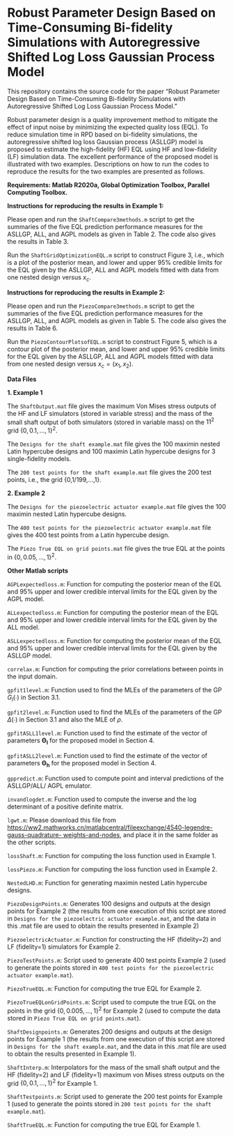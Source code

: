 # Robust Parameter Design Based on Time-Consuming Bi-fidelity Simulations with Autoregressive Shifted Log Loss Gaussian Process Model

This repository contains the source code for the paper “Robust Parameter Design Based on Time-Consuming Bi-fidelity Simulations with Autoregressive Shifted Log Loss Gaussian Process Model.”

Robust parameter design is a quality improvement method to mitigate the effect of input noise by minimizing the expected quality loss (EQL). To reduce simulation time in RPD based on bi-fidelity simulations, the autoregressive shifted log loss Gaussian process (ASLLGP) model is proposed to estimate the high-fidelity (HF) EQL using HF and low-fidelity (LF) simulation data. The excellent performance of the proposed model is illustrated with two examples. Descriptions on how to run the codes to reproduce the results for the two examples are presented as follows. 

**Requirements: Matlab R2020a, Global Optimization Toolbox, Parallel Computing Toolbox.**

**Instructions for reproducing the results in Example 1:**

Please open and run the `ShaftCompare3methods.m` script to get the summaries of the five EQL prediction performance measures for the ASLLGP, ALL, and AGPL models as given in Table 2. The code also gives the results in Table 3.

Run the `ShaftGridOptimizationEQL.m` script to construct Figure 3, i.e., which is a plot of the posterior mean, and lower and upper 95% credible limits for the EQL given by the ASLLGP, ALL and AGPL models fitted with data from one nested design versus $`x_c`$.

**Instructions for reproducing the results in Example 2:**

Please open and run the `PiezoCompare3methods.m` script to get the summaries of the five EQL prediction performance measures for the ASLLGP, ALL, and AGPL models as given in Table 5. The code also gives the results in Table 6.

Run the `PiezoContourPlotsofEQL.m` script to construct Figure 5, which is a contour plot of the posterior mean, and lower and upper 95% credible limits for the EQL given by the ASLLGP, ALL and AGPL models fitted with data from one nested design versus $`x_c=(x_1,x_2)`$.

**Data Files**

**1.	Example 1**

The `ShaftOutput.mat` file gives the maximum Von Mises stress outputs of the HF and LF simulators (stored in variable stress) and the mass of the small shaft output of both simulators (stored in variable mass) on the $`{11}^2`$ grid $`{\{0,0.1,…,1}\}^2`$.

The `Designs for the shaft example.mat` file gives the 100 maximin nested Latin hypercube designs and 100 maximin Latin hypercube designs for 3 single-fidelity models.

The `200 test points for the shaft example.mat` file gives the 200 test points, i.e., the grid {0,1/199,…,1}.

**2.	Example 2**

The `Designs for the piezoelectric actuator example.mat` file gives the 100 maximin nested Latin hypercube designs.

The `400 test points for the piezoelectric actuator example.mat` file gives the 400 test points from a Latin hypercube design.

The `Piezo True EQL on grid points.mat` file gives the true EQL at the points in $`{\{0,0.05,…,1}\}^2`$.

**Other Matlab scripts**

`AGPLexpectedloss.m`: Function for computing the posterior mean of the EQL and 95% upper and lower credible interval limits for the EQL given by the AGPL model.

`ALLexpectedloss.m`: Function for computing the posterior mean of the EQL and 95% upper and lower credible interval limits for the EQL given by the ALL model.

`ASLLexpectedloss.m`: Function for computing the posterior mean of the EQL and 95% upper and lower credible interval limits for the EQL given by the ASLLGP model.

`correlax.m`: Function for computing the prior correlations between points in the input domain.

`gpfit1level.m`: Function used to find the MLEs of the parameters of the GP $`G_l (∙)`$ in Section 3.1.

`gpfit2level.m`: Function used to find the MLEs of the parameters of the GP $`\Delta(∙)`$ in Section 3.1 and also the MLE of $`\rho`$.

`gpfitASLL1level.m`: Function used to find the estimate of the vector of parameters $`\mathbf{\Theta_l}`$ for the proposed model in Section 4.

`gpfitASLL2level.m`: Function used to find the estimate of the vector of parameters $`\mathbf{Θ_h}`$ for the proposed model in Section 4.

`gppredict.m`: Function used to compute point and interval predictions of the ASLLGP/ALL/ AGPL emulator.  

`invandlogdet.m`: Function used to compute the inverse and the log determinant of a positive definite matrix.

`lgwt.m`:	Please	download	this	file	from [https://ww2.mathworks.cn/matlabcentral/fileexchange/4540-legendre-gauss-quadrature- weights-and-nodes](url), and place it in the same folder as the other scripts.

`lossShaft.m`: Function for computing the loss function used in Example 1.

`lossPiezo.m`: Function for computing the loss function used in Example 2.

`NestedLHD.m`: Function for generating maximin nested Latin hypercube designs.

`PiezoDesignPoints.m`: Generates 100 designs and outputs at the design points for Example 2 (the results from one execution of this script are stored in `Designs for the piezoelectric actuator example.mat`, and the data in this .mat file are used to obtain the results presented in Example 2)

`PiezoelectricActuator.m`: Function for constructing the HF (fidelity=2) and LF (fidelity=1) simulators for Example 2.

`PiezoTestPoints.m`: Script used to generate 400 test points Example 2 (used to generate the points stored in `400 test points for the piezoelectric actuator example.mat`).

`PiezoTrueEQL.m`: Function for computing the true EQL for Example 2.

`PiezoTrueEQLonGridPoints.m`: Script used to compute the true EQL on the points in the grid $`{\{0,0.005,…,1}\}^2`$ for Example 2 (used to compute the data stored in `Piezo True EQL on grid points.mat`).

`ShaftDesignpoints.m`: Generates 200 designs and outputs at the design points for Example 1 (the results from one execution of this script are stored in `Designs for the shaft example.mat`, and the data in this .mat file are used to obtain the results presented in Example 1).

`ShaftInterp.m`: Interpolators for the mass of the small shaft output and the HF (fidelity=2) and LF (fidelity=1) maximum von Mises stress outputs on the grid $`{\{0,0.1,…,1}\}^2`$ for Example 1.

`ShaftTestpoints.m`: Script used to generate the 200 test points for Example 1 (used to generate the points stored in `200 test points for the shaft example.mat`).

`ShaftTrueEQL.m`: Function for computing the true EQL for Example 1.
